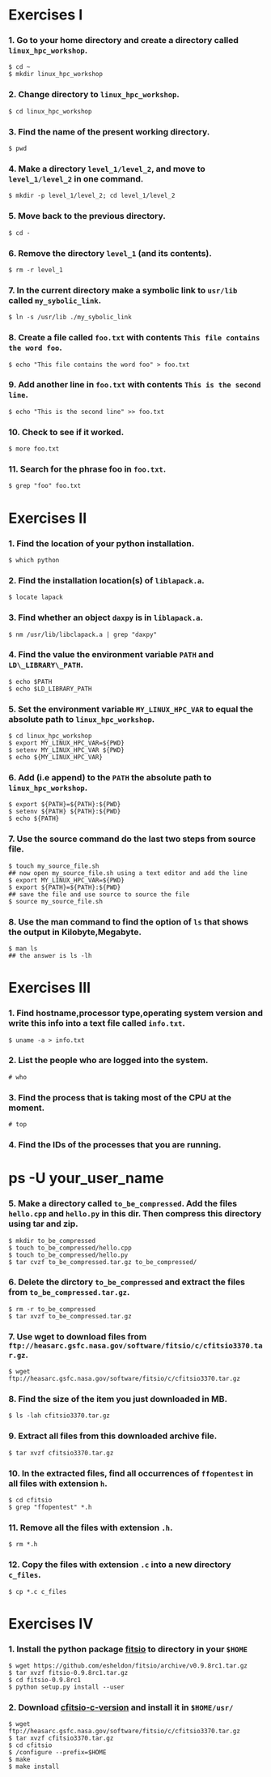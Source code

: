 Exercises I
===========

### 1. Go to your home directory and create a directory called `linux_hpc_workshop`.

    $ cd ~
    $ mkdir linux_hpc_workshop

### 2. Change directory to `linux_hpc_workshop`.

    $ cd linux_hpc_workshop

### 3. Find the name of the present working directory.

    $ pwd

### 4. Make a directory `level_1/level_2`, and move to `level_1/level_2` in one command.

    $ mkdir -p level_1/level_2; cd level_1/level_2

### 5. Move back to the previous directory.

    $ cd -

### 6. Remove the directory `level_1` (and its contents).

    $ rm -r level_1

### 7. In the current directory make a symbolic link to `usr/lib` called `my_sybolic_link`.

    $ ln -s /usr/lib ./my_sybolic_link

### 8. Create a file called `foo.txt` with contents `This file contains the word foo`.

    $ echo "This file contains the word foo" > foo.txt

### 9. Add another line in `foo.txt` with contents `This is the second line`.

    $ echo "This is the second line" >> foo.txt

### 10. Check to see if it worked.

    $ more foo.txt

### 11. Search for the phrase foo in `foo.txt`.

    $ grep "foo" foo.txt


Exercises II
============

### 1. Find the location of your python installation.

    $ which python

### 2. Find the installation location(s) of `liblapack.a`.

    $ locate lapack

### 3. Find whether an object `daxpy` is in `liblapack.a`.

    $ nm /usr/lib/libclapack.a | grep "daxpy"

### 4. Find the value the environment variable `PATH` and `LD\_LIBRARY\_PATH`.

    $ echo $PATH
    $ echo $LD_LIBRARY_PATH

### 5. Set the environment variable `MY_LINUX_HPC_VAR` to equal the absolute path to `linux_hpc_workshop`.

    $ cd linux_hpc_workshop
    $ export MY_LINUX_HPC_VAR=${PWD}
    $ setenv MY_LINUX_HPC_VAR ${PWD}
    $ echo ${MY_LINUX_HPC_VAR}

### 6. Add (i.e append) to the `PATH` the absolute path to `linux_hpc_workshop`.

    $ export ${PATH}=${PATH}:${PWD}
    $ setenv ${PATH} ${PATH}:${PWD}
    $ echo ${PATH}

### 7. Use the source command do the last two steps from source file.

    $ touch my_source_file.sh
    ## now open my_source_file.sh using a text editor and add the line
    $ export MY_LINUX_HPC_VAR=${PWD}
    $ export ${PATH}=${PATH}:${PWD}
    ## save the file and use source to source the file
    $ source my_source_file.sh

### 8. Use the man command to find the option of `ls` that shows the output in Kilobyte,Megabyte.

    $ man ls
    ## the answer is ls -lh


Exercises III
=============

### 1. Find hostname,processor type,operating system version and write this info into a text file called `info.txt`.

    $ uname -a > info.txt

### 2. List the people who are logged into the system.

    # who

### 3. Find the process that is taking most of the CPU at the moment.

    # top

### 4. Find the IDs of the processes that you are running.

  # ps -U your_user_name

### 5. Make a directory called `to_be_compressed`. Add the files `hello.cpp` and `hello.py` in this dir. Then compress this directory using tar and zip.

    $ mkdir to_be_compressed
    $ touch to_be_compressed/hello.cpp
    $ touch to_be_compressed/hello.py
    $ tar cvzf to_be_compressed.tar.gz to_be_compressed/

### 6. Delete the dirctory `to_be_compressed` and extract the files from `to_be_compressed.tar.gz`.

    $ rm -r to_be_compressed
    $ tar xvzf to_be_compressed.tar.gz

### 7. Use wget to download  files from `ftp://heasarc.gsfc.nasa.gov/software/fitsio/c/cfitsio3370.tar.gz`.

    $ wget ftp://heasarc.gsfc.nasa.gov/software/fitsio/c/cfitsio3370.tar.gz

### 8. Find the size of the item you just downloaded in MB.

    $ ls -lah cfitsio3370.tar.gz
	
### 9. Extract all files from this downloaded archive file.

    $ tar xvzf cfitsio3370.tar.gz

### 10. In the extracted files, find all occurrences of `ffopentest` in all files with extension `h`.

    $ cd cfitsio
    $ grep "ffopentest" *.h

### 11. Remove all the files with extension `.h`.

    $ rm *.h

### 12. Copy the files with extension `.c` into a new directory `c_files`.

    $ cp *.c c_files

Exercises IV
=============

### 1. Install the python package [fitsio](https://github.com/esheldon/fitsio) to directory in your `$HOME`

    $ wget https://github.com/esheldon/fitsio/archive/v0.9.8rc1.tar.gz
    $ tar xvzf fitsio-0.9.8rc1.tar.gz
    $ cd fitsio-0.9.8rc1
    $ python setup.py install --user

### 2. Download [cfitsio-c-version](http://heasarc.gsfc.nasa.gov/fitsio/fitsio.html) and install it in `$HOME/usr/`

    $ wget ftp://heasarc.gsfc.nasa.gov/software/fitsio/c/cfitsio3370.tar.gz
    $ tar xvzf cfitsio3370.tar.gz
    $ cd cfitsio
    $ /configure --prefix=$HOME
    $ make
    $ make install

